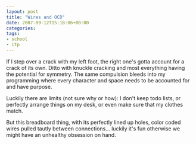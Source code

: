 ```yaml
---
layout: post
title: "Wires and OCD"
date: 2007-09-12T15:18:06+00:00
categories:
tags:
- school
- itp
---
```

If I step over a crack with my left foot, the right one's gotta account for a crack of its own. Ditto with knuckle cracking and most everything having the potential for symmetry. The same compulsion bleeds into my programming where every character and space needs to be accounted for and have purpose.

Luckily there are limits (not sure why or how): I don't keep todo lists, or perfectly arrange things on my desk, or even make sure that my clothes match.

But this breadboard thing, with its perfectly lined up holes, color coded wires pulled tautly between connections... luckily it's fun otherwise we might have an unhealthy obsession on hand.
